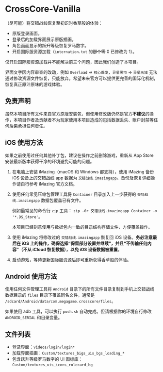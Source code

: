 # CrossCore-Vanilla

（尽可能）将交错战线恢复至初识时香草般的体验：

- 原版登录画面。
- 登录后的加载界面展示原版插画。
- 角色画面显示的跃升等级恢复罗马数字。
- 开启国际服资源加载（`internation.txt` 的~~那个零~~ 0 已修改为 1）。

仅开启国际服资源加载并不能解决前三个问题，因此我们创造了本项目。

界面文字因内容审查的改动，例如 `Overload` => `核心爆发`，`异星黑市` => `异星灰域` 无法通过修改资源文件恢复，只能放弃。希望未来官方可以提供更完善的国际化机制，恢复真正原汁原味的游戏体验。

## 免责声明

虽然本项目所有文件来自官方原版安装包，但使用修改版仍然是官方**不建议**的操作，本项目作者及贡献者不为玩家使用本项目造成的包括数据丢失、账户封禁等任何后果承担任何责任。

## iOS 使用方法

如果之前使用过任何其他补丁包，建议在操作之前删除游戏，重新从 App Store 安装最新版本获得干净的环境避免可能的问题。

1. 在电脑上安装 iMazing（macOS 和 Windows 都支持），使用 iMazing 备份 iOS 设备上的交错战线 app 数据为 `交错战线.imazingapp`。备份及恢复详细操作请自行参考 iMazing 官方文档。
2. 使用任何常见压缩包管理工具将 `Container` 目录加入上一步获得的 `交错战线.imazingapp` 数据包覆盖已有文件。

   例如最常见的命令行 `zip` 工具： `zip -0r 交错战线.imazingapp Container -x '*.DS_Store'`。

   本项目已经刻意使用与数据包内一致的目录结构存储文件，方便覆盖操作。

3. 使用 iMazing 将修改过的 `交错战线.imazingapp` 恢复回 iOS 设备。**务必注意最后在 iOS 上的操作，确保选择“保留部分设置并继续”，并且“不传输任何内容”（不从 iCloud 恢复数据），以免 iOS 设备数据被重置**。
4. 启动游戏，等待更新国际服资源后即可重新获得香草般的体验。

## Android 使用方法

使用任何文件管理工具将 `Android` 目录下的所有文件目录复制到手机上交错战线数据目录的 `files` 目录下覆盖同名文件，通常是 `/sdcard/Android/data/com.megagame.crosscore/files`。

如果使用 adb 工具，可以执行 `push.sh` 自动完成。但请根据你的环境自行修改 `ANDROID_SERIAL` 和目录变量。

## 文件列表

- 登录界面：`videos/login/login*`
- 加载界面插画：`Custom/textures_bigs_uis_bgs_loading_*`
- 包含跃升等级罗马数字的 UI 图标库：`Custom/textures_uis_icons_rolecard_bg`
